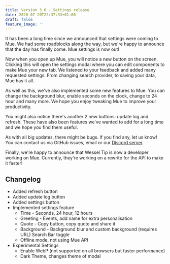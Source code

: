```yaml
---
title: Version 3.0 - Settings release
date: 2020-07-20T22:37:33+01:00
draft: false
feature_image: ''
---
```


It has been a long time since we announced that settings were coming to Mue. We had some roadblocks along the way, but we're happy to announce that the day has finally come. Mue settings is now out!

Now when you open up Mue, you will notice a new button on the screen. Clicking this will open the settings modal where you can edit components to make Mue your new tab. We listened to your feedback and added many requested settings. From changing search provider, to saving your data, Mue has it all.

As well as this, we've also implemented some new features to Mue. You can change the background blur, enable seconds on the clock, change to 24 hour and many more. We hope you enjoy tweaking Mue to improve your productivity.

You might also notice there's another 2 new buttons: update log and refresh. These have also been features we've wanted to add for a long time and we hope you find them useful.

As with all big updates, there might be bugs. If you find any, let us know! You can contact us via GitHub issues, email or our [Discord server](https://discord.gg/zv8C9F8).

Finally, we're happy to announce that Wessel Tip is now a developer working on Mue. Currently, they're working on a rewrite for the API to make it faster!

## Changelog

- Added refresh button
- Added update log button
- Added settings button
- Implemented settings feature
  - Time - Seconds, 24 hour, 12 hours
  - Greeting - Events, add name for extra personalisation
  - Quote - Copy button, copy quote and share it
  - Background - Background blur and custom background (requires URL)
   Search Bar toggle
  - Offline mode, not using Mue API
- Experimental Settings
  - Enable WebP (not supported on all browsers but faster performance)
  - Dark Theme, changes theme of modal
